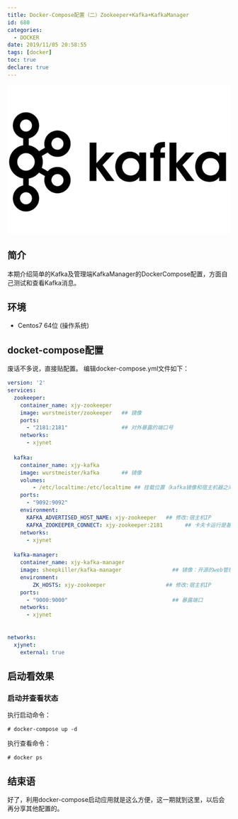 ```yaml
---
title: Docker-Compose配置（二）Zookeeper+Kafka+KafkaManager
id: 680
categories:
  - DOCKER
date: 2019/11/05 20:58:55        
tags: [docker]
toc: true
declare: true
---
```


![img](/img/xjy/p62000.png)<br/>

## 简介

本期介绍简单的Kafka及管理端KafkaManager的DockerCompose配置，方面自己测试和查看Kafka消息。
<!--more-->

## 环境

+ Centos7 64位 (操作系统)


## docket-compose配置
废话不多说，直接贴配置。
编辑docker-compose.yml文件如下：
``` yml
version: '2'
services:
  zookeeper:
    container_name: xjy-zookeeper
    image: wurstmeister/zookeeper   ## 镜像
    ports:
      - "2181:2181"                 ## 对外暴露的端口号
    networks:
      - xjynet
      
  kafka:
    container_name: xjy-kafka
    image: wurstmeister/kafka       ## 镜像
    volumes: 
        - /etc/localtime:/etc/localtime ## 挂载位置（kafka镜像和宿主机器之间时间保持一直）
    ports:
      - "9092:9092"
    environment:
      KAFKA_ADVERTISED_HOST_NAME: xjy-zookeeper   ## 修改:宿主机IP
      KAFKA_ZOOKEEPER_CONNECT: xjy-zookeeper:2181       ## 卡夫卡运行是基于zookeeper的
    networks:
      - xjynet
      
  kafka-manager:  
    container_name: xjy-kafka-manager
    image: sheepkiller/kafka-manager                ## 镜像：开源的web管理kafka集群的界面
    environment:
        ZK_HOSTS: xjy-zookeeper                   ## 修改:宿主机IP
    ports:  
      - "9000:9000"                                 ## 暴露端口
    networks:
      - xjynet
      
      
networks:
  xjynet:
    external: true
```

## 启动看效果

### 启动并查看状态
执行启动命令：
``` shell
# docker-compose up -d
```

执行查看命令：
``` shell
# docker ps
```

## 结束语
好了，利用docker-compose启动应用就是这么方便，这一期就到这里，以后会再分享其他配置的。

